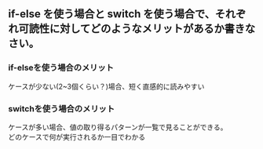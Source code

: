 ## if-else を使う場合と switch を使う場合で、それぞれ可読性に対してどのようなメリットがあるか書きなさい。

### if-elseを使う場合のメリット

ケースが少ない(2~3個くらい？)場合、短く直感的に読みやすい

### switchを使う場合のメリット

ケースが多い場合、値の取り得るパターンが一覧で見ることができる。  
どのケースで何が実行されるか一目でわかる
